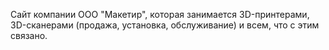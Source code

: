 Сайт компании ООО "Макетир", которая занимается 3D-принтерами, 3D-сканерами (продажа, установка, обслуживание) и всем, что с этим связано.